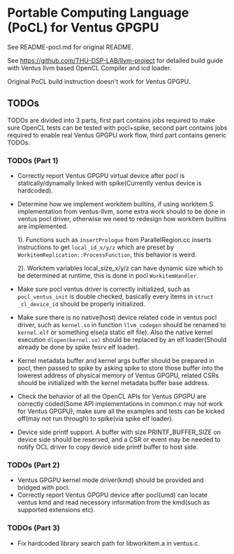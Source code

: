 # Portable Computing Language (PoCL) for Ventus GPGPU

See README-pocl.md for original README.

See https://github.com/THU-DSP-LAB/llvm-project for detailed build guide with
Ventus llvm based OpenCL Compiler and icd loader.

Original PoCL build instruction doesn't work for Ventus GPGPU.


## TODOs

TODOs are divided into 3 parts, first part contains jobs required to make sure
OpenCL tests can be tested with pocl+spike, second part contains jobs required
to enable real Ventus GPGPU work flow, third part contains generic TODOs.

### TODOs (Part 1)

  * Correctly report Ventus GPGPU virtual device after pocl is statically/dynamally
    linked with spike(Currently ventus device is hardcoded).
  * Determine how we implement workitem builtins, if using workitem.S implementation
    from ventus-llvm, some extra work should to be done in ventus pocl driver,
    otherwise we need to redesign how workitem builtins are implemented.

    1). Functions such as `insertPrologue` from ParallelRegion.cc inserts instructions
    to get `local_id_x/y/z` which are preset by `WorkitemReplication::ProcessFunction`,
    this behavior is weird.

    2). Workitem variables local_size_x/y/z can have dynamic size which to be determined
    at runtime, this is done in pocl `WorkitemHandler`.

  * Make sure pocl ventus driver is correctly initialized, such as `pocl_ventus_init`
    is double checked, basically every items in `struct _cl_device_id` should be
    properly initialized.
  * Make sure there is no native(host) device related code in ventus pocl driver,
    such as `kernel.so` in function `llvm_codegen` should be renamed to `kernel.elf`
    or something else(a static elf file). Also the native kernel execution
    `dlopen(kernel.so)` should be replaced by an elf loader(Should already be done
    by spike fesrv elf loader).
  * Kernel metadata buffer and kernel args buffer should be prepared in pocl, then
    passed to spike by asking spike to store those buffer into the lowerest address of
    physical memory of Ventus GPGPU, related CSRs should be initialized with the kernel
    metadata buffer base address.
  * Check the behavior of all the OpenCL APIs for Ventus GPGPU are correctly coded(Some
    API implementations in common.c may not work for Ventus GPGPU), make sure all the
    examples and tests can be kicked off(may not run through) to spike(via spike elf
    loader).
  * Device side printf support. A buffer with size PRINTF_BUFFER_SIZE on device side
    should be reserved, and a CSR or event may be needed to notify OCL driver to copy
    device side printf buffer to host side.

### TODOs (Part 2)

  * Ventus GPGPU kernel mode driver(kmd) should be provided and bridged with pocl.
  * Correctly report Ventus GPGPU device after pocl(umd) can locate ventus kmd and
    read necessory information from the kmd(such as supported extensions etc).


### TODOs (Part 3)

  * Fix hardcoded library search path for libworkitem.a in ventus.c.
